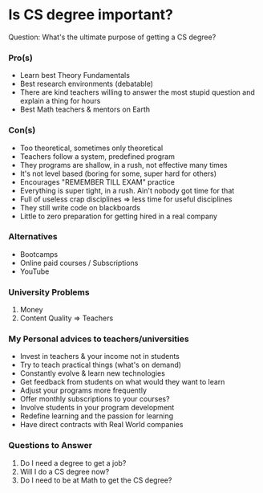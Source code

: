 # Is CS degree important?

Question: What's the ultimate purpose of getting a CS degree?

### Pro(s)

- Learn best Theory Fundamentals
- Best research environments (debatable)
- There are kind teachers willing to answer the most stupid question and explain a thing for hours
- Best Math teachers & mentors on Earth

### Con(s)

- Too theoretical, sometimes only theoretical
- Teachers follow a system, predefined program
- They programs are shallow, in a rush, not effective many times
- It's not level based (boring for some, super hard for others)
- Encourages "REMEMBER TILL EXAM" practice
- Everything is super tight, in a rush. Ain't nobody got time for that
- Full of useless crap disciplines => less time for useful disciplines
- They still write code on blackboards
- Little to zero preparation for getting hired in a real company

### Alternatives

- Bootcamps
- Online paid courses / Subscriptions
- YouTube

### University Problems

1) Money
2) Content Quality => Teachers

### My Personal advices to teachers/universities

- Invest in teachers & your income not in students
- Try to teach practical things (what's on demand)
- Constantly evolve & learn new technologies
- Get feedback from students on what would they want to learn
- Adjust your programs more frequently
- Offer monthly subscriptions to your courses?
- Involve students in your program development
- Redefine learning and the passion for learning
- Have direct contracts with Real World companies

### Questions to Answer

1) Do I need a degree to get a job?
2) Will I do a CS degree now?
3) Do I need to be at Math to get the CS degree?
